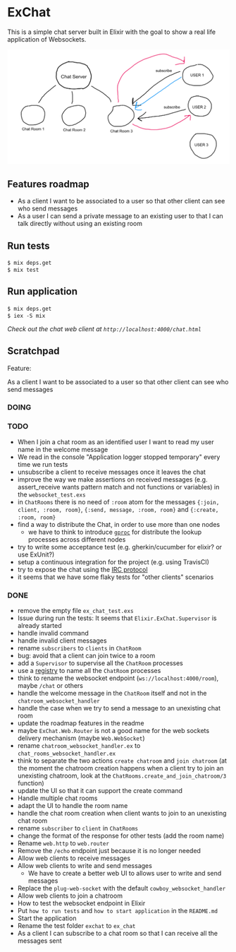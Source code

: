 # ExChat

This is a simple chat server built in Elixir with the goal to show a real life application of Websockets.

![the sketch](/sketch.png?raw=true)

## Features roadmap

- As a client I want to be associated to a user so that other client can see who send messages
- As a user I can send a private message to an existing user to that I can talk directly without using an existing room

## Run tests

```
$ mix deps.get
$ mix test
```

## Run application

```
$ mix deps.get
$ iex -S mix
```

_Check out the chat web client at `http://localhost:4000/chat.html`_

## Scratchpad

Feature:

As a client I want to be associated to a user so that other client can see who send messages

### DOING


### TODO

- When I join a chat room as an identified user I want to read my user name in the welcome message
- We read in the console "Application logger stopped temporary" every time we run tests
- unsubscribe a client to receive messages once it leaves the chat
- improve the way we make assertions on received messages (e.g. assert_receive wants pattern match and not functions or variables) in the `websocket_test.exs`
- in `ChatRooms` there is no need of `:room` atom for the messages `{:join, client, :room, room}`, `{:send, message, :room, room}` and `{:create, :room, room}`
- find a way to distribute the Chat, in order to use more than one nodes
  - we have to think to introduce [`gproc`](https://github.com/uwiger/gproc) for distribute the lookup processes across different nodes
- try to write some acceptance test (e.g. gherkin/cucumber for elixir? or use ExUnit?)
- setup a continuous integration for the project (e.g. using TravisCI)
- try to expose the chat using the [IRC protocol](https://tools.ietf.org/html/rfc1459)
- it seems that we have some flaky tests for "other clients" scenarios

### DONE

- remove the empty file `ex_chat_test.exs`
- Issue during run the tests: It seems that `Elixir.ExChat.Supervisor` is already started
- handle invalid command
- handle invalid client messages
- rename `subscribers` to `clients` in `ChatRoom`
- bug: avoid that a client can join twice to a room
- add a `Supervisor` to supervise all the `ChatRoom` processes
- use a [registry](https://hexdocs.pm/elixir/master/Registry.html) to name all the `ChatRoom` processes
- think to rename the websocket endpoint (`ws://localhost:4000/room`), maybe `/chat` or others
- handle the welcome message in the `ChatRoom` itself and not in the `chatroom_websocket_handler`
- handle the case when we try to send a message to an unexisting chat room
- update the roadmap features in the readme
- maybe `ExChat.Web.Router` is not a good name for the web sockets delivery mechanism (maybe `Web.WebSocket`)
- rename `chatroom_websocket_handler.ex` to `chat_rooms_websocket_handler.ex`
- think to separate the two actions `create chatroom` and `join chatroom` (at the moment the chatroom creation happens when a client try to join an unexisting chatroom, look at the `ChatRooms.create_and_join_chatroom/3` function)
- update the UI so that it can support the create command
- Handle multiple chat rooms
- adapt the UI to handle the room name
- handle the chat room creation when client wants to join to an unexisting chat room
- rename `subscriber` to `client` in `ChatRooms`
- change the format of the response for other tests (add the room name)
- Rename `web.http` to `web.router`
- Remove the `/echo` endpoint just because it is no longer needed
- Allow web clients to receive messages
- Allow web clients to write and send messages
  - We have to create a better web UI to allows user to write and send messages
- Replace the `plug-web-socket` with the default `cowboy_websocket_handler`
- Allow web clients to join a chatroom
- How to test the websocket endpoint in Elixir
- Put `how to run tests` and `how to start application` in the `README.md`
- Start the application
- Rename the test folder `exchat` to `ex_chat`
- As a client I can subscribe to a chat room so that I can receive all the messages sent
